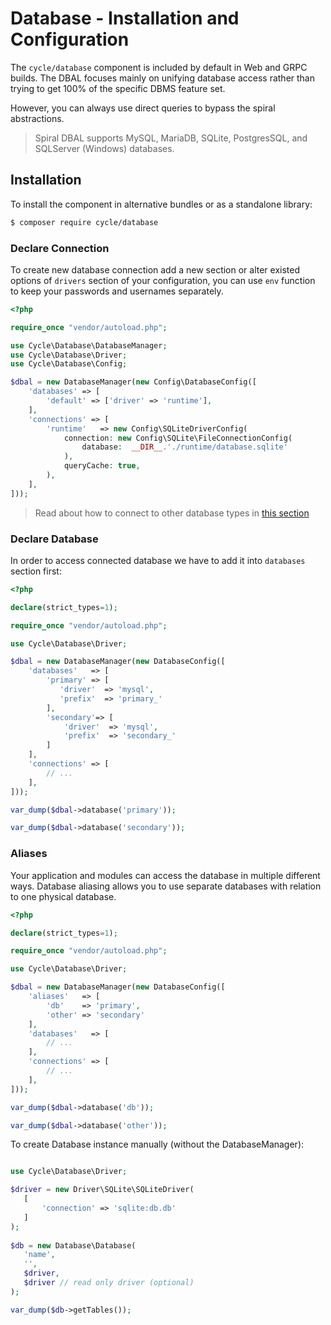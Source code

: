# Database - Installation and Configuration

The `cycle/database` component is included by default in Web and GRPC builds. The DBAL focuses mainly on unifying
database access rather than trying to get 100% of the specific DBMS feature set.

However, you can always use direct queries to bypass the spiral abstractions.

> Spiral DBAL supports MySQL, MariaDB, SQLite, PostgresSQL, and SQLServer (Windows) databases.

## Installation

To install the component in alternative bundles or as a standalone library:

```bash
$ composer require cycle/database
```

### Declare Connection

To create new database connection add a new section or alter existed options of `drivers` section of your configuration,
you can use `env` function to keep your passwords and usernames separately.

```php
<?php

require_once "vendor/autoload.php";

use Cycle\Database\DatabaseManager;
use Cycle\Database\Driver;
use Cycle\Database\Config;

$dbal = new DatabaseManager(new Config\DatabaseConfig([
    'databases' => [
        'default' => ['driver' => 'runtime'],
    ],
    'connections' => [
        'runtime'   => new Config\SQLiteDriverConfig(
            connection: new Config\SQLite\FileConnectionConfig(
                database:  __DIR__.'./runtime/database.sqlite'
            ),
            queryCache: true,
        ),
    ],
]));
```

> Read about how to connect to other database types in [this section](/docs/en/database/connect.md)

### Declare Database

In order to access connected database we have to add it into `databases` section first:

```php
<?php

declare(strict_types=1);

require_once "vendor/autoload.php";

use Cycle\Database\Driver;

$dbal = new DatabaseManager(new DatabaseConfig([
    'databases'   => [
        'primary' => [
           'driver'  => 'mysql',
           'prefix'  => 'primary_'
        ],
        'secondary'=> [
            'driver'  => 'mysql',
            'prefix'  => 'secondary_'
        ]
    ],
    'connections' => [
        // ...
    ],
]));

var_dump($dbal->database('primary'));

var_dump($dbal->database('secondary'));
```

### Aliases

Your application and modules can access the database in multiple different ways. Database aliasing allows you to use
separate databases with relation to one physical database.

```php
<?php

declare(strict_types=1);

require_once "vendor/autoload.php";

use Cycle\Database\Driver;

$dbal = new DatabaseManager(new DatabaseConfig([
    'aliases'   => [
        'db'    => 'primary',
        'other' => 'secondary'
    ],
    'databases'   => [
        // ...
    ],
    'connections' => [
        // ...
    ],
]));

var_dump($dbal->database('db'));

var_dump($dbal->database('other'));
```

To create Database instance manually (without the DatabaseManager):

```php

use Cycle\Database\Driver;

$driver = new Driver\SQLite\SQLiteDriver(
   [
       'connection' => 'sqlite:db.db'
   ]
);
       
$db = new Database\Database(
   'name',
   '',
   $driver,
   $driver // read only driver (optional)
);

var_dump($db->getTables());
```
